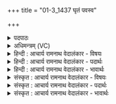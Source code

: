 +++
title = "01-3_1437 घृतं पवस्व"

+++
<details><summary>पदपाठः</summary>

घृ꣣त꣢म्। प꣣वस्व। धा꣡र꣢꣯या। य꣣ज्ञे꣡षु꣢। दे꣣ववी꣡त꣢मः। दे꣣व। वी꣡त꣢꣯मः। अ꣣स्म꣡भ्य꣢म्। वृ꣣ष्टि꣢म्। आ। प꣣व। १४३७।
</details>

<details><summary>अधिमन्त्रम् (VC)</summary>

- पवमानः सोमः
- कविर्भार्गवः
- गायत्री
- षड्जः
</details>

<details><summary>हिन्दी : आचार्य रामनाथ वेदालंकार - विषयः</summary>

आगे फिर परमेश्वर से प्रार्थना करते हैं।
</details>

<details><summary>हिन्दी : आचार्य रामनाथ वेदालंकार - पदार्थः</summary>

पदार्थान्वय -  हे जगत्पति! (यज्ञेषु)उपासनारूप यज्ञों में(देववीतमः)अतिशय दिव्य गुणों को प्राप्त करानेवाले आप(धारया)धारा रूप में(घृतम्)स्नेह तथा दीप्ति को(पवस्व)हमारे लिए प्रेरित करो।(अस्मभ्यम्)हम उपासकों के लिए(वृष्टिम्)आनन्दवर्षा को(आ पव)रिमझिम बरसाओ ॥३॥
</details>

<details><summary>हिन्दी : आचार्य रामनाथ वेदालंकार - भावार्थः</summary>

भावार्थ -  उपासना किया हुआ जगदीश्वर उपासक के लिए अपने प्रेम,आनन्द और अक्षयतेज को प्रदान करता है ॥३॥
</details>

<details><summary>संस्कृत : आचार्य रामनाथ वेदालंकार - विषयः</summary>

अथ पुनः परमेश्वरं प्रार्थयते।
</details>

<details><summary>संस्कृत : आचार्य रामनाथ वेदालंकार - पदार्थः</summary>

पदार्थान्वय -  हे जगत्पते! (यज्ञेषु)उपासनारूपेषु अध्वरेषु(देववीतमः)अतिशयेन दिव्यगुणानां प्रापयिता त्वम्(धारया)प्रवाहसन्तत्या(घृतम्)स्नेहं दीप्तिं च।[घृ क्षरणदीप्त्योः,जुहोत्यादिः।] (पवस्व)अस्मभ्यं प्रेरय।(अस्मभ्यम्)उपासकेभ्यः(वृष्टिम्)आनन्दवर्षाम्(आ पव)आक्षारय ॥३॥
</details>

<details><summary>संस्कृत : आचार्य रामनाथ वेदालंकार - भावार्थः</summary>

भावार्थ -  उपासितो जगदीश्वर उपासकाय स्वकीयं स्नेहमानन्दमजस्रं तेजश्च प्रयच्छति ॥३॥
</details>